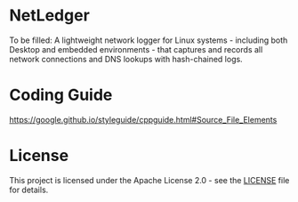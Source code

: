 # NetLedger

To be filled:
A lightweight network logger for Linux systems - including both Desktop and embedded environments - that captures and
records all network connections and DNS lookups with hash-chained logs.


# Coding Guide
https://google.github.io/styleguide/cppguide.html#Source_File_Elements

# License
This project is licensed under the Apache License 2.0 - see the [LICENSE](LICENSE) file for details.
